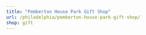 ```yaml
---
title: "Pemberton House Park Gift Shop"
url: /philadelphia/pemberton-house-park-gift-shop/
shop: gift
---
```

